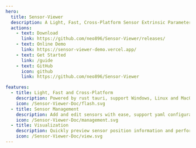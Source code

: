 ```yaml
---
hero:
  title: Sensor-Viewer
  description: A Light, Fast, Cross-Platform Sensor Extrinsic Parameters Visualization Tool
  actions:
    - text: Download
      link: https://github.com/neo896/Sensor-Viewer/releases/
    - text: Online Demo
      link: https://sensor-viewer-demo.vercel.app/
    - text: Get Started
      link: /guide
    - text: GitHub
      icon: github
      link: https://github.com/neo896/Sensor-Viewer

features:
  - title: Light, Fast and Cross-Platform
    description: Powered by rust tauri, support Windows, Linux and MacOS
    icon: /Sensor-Viewer-Doc/flash.svg
  - title: Sensor Management
    description: Add and edit sensors with ease, support yaml configuration
    icon: /Sensor-Viewer-Doc/management.svg
  - title: Visualization
    description: Quickly preview sensor position information and perform easy transform calculations 
    icon: /Sensor-Viewer-Doc/view.svg
---
```

